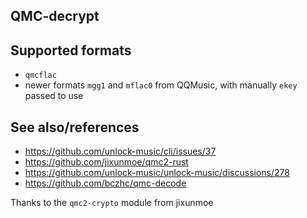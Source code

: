 QMC-decrypt
---
## Supported formats
- `qmcflac`
- newer formats `mgg1` and `mflac0`
from QQMusic, with manually `ekey` passed to use
  
## See also/references
- https://github.com/unlock-music/cli/issues/37
- https://github.com/jixunmoe/qmc2-rust
- https://github.com/unlock-music/unlock-music/discussions/278
- https://github.com/bczhc/qmc-decode

Thanks to the `qmc2-crypto` module from jixunmoe
